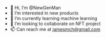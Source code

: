 - 👋 Hi, I’m @NewGenMan
- 👀 I’m interested in new products
- 🌱 I’m currently learning machine learning
- 💞️ I’m looking to collaborate on NFT project
- 📫 Can reach me at jamesmch@gmail.com

<!---
NewGenMan/NewGenMan is a ✨ special ✨ repository because its `README.md` (this file) appears on your GitHub profile.
You can click the Preview link to take a look at your changes.
--->
